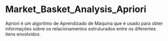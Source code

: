 # Market_Basket_Analysis_Apriori
Apriori é um algoritmo de Aprendizado de Máquina que é usado para obter informações sobre os relacionamentos estruturados entre os diferentes itens envolvidos.
